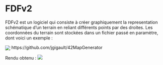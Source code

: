 # FDFv2
FDFv2 est un logiciel qui consiste à créer graphiquement la representation schématique d’un terrain en reliant différents points par des droites. Les coordonnées du terrain sont stockées dans un fichier passé en paramètre, dont voici un exemple :

<img src="http://i.imgur.com/wZQjNSb.png" align="center"/>
https://github.com/jgigault/42MapGenerator

Rendu obtenu :
<img src="http://i.imgur.com/8IFbSSG.jpg" />
